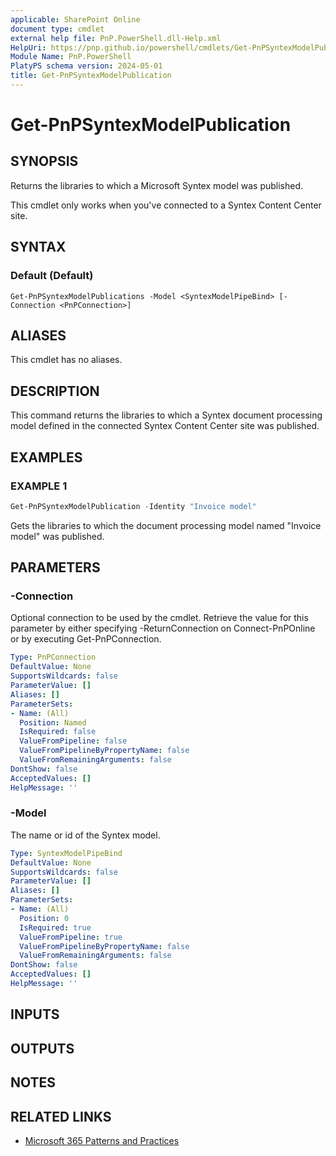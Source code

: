 ```yaml
---
applicable: SharePoint Online
document type: cmdlet
external help file: PnP.PowerShell.dll-Help.xml
HelpUri: https://pnp.github.io/powershell/cmdlets/Get-PnPSyntexModelPublication.html
Module Name: PnP.PowerShell
PlatyPS schema version: 2024-05-01
title: Get-PnPSyntexModelPublication
---
```


# Get-PnPSyntexModelPublication

## SYNOPSIS

Returns the libraries to which a Microsoft Syntex model was published.

This cmdlet only works when you've connected to a Syntex Content Center site.

## SYNTAX

### Default (Default)

```
Get-PnPSyntexModelPublications -Model <SyntexModelPipeBind> [-Connection <PnPConnection>]
```

## ALIASES

This cmdlet has no aliases.

## DESCRIPTION

This command returns the libraries to which a Syntex document processing model defined in the connected Syntex Content Center site was published.

## EXAMPLES

### EXAMPLE 1

```powershell
Get-PnPSyntexModelPublication -Identity "Invoice model"
```

Gets the libraries to which the document processing model named "Invoice model" was published.

## PARAMETERS

### -Connection

Optional connection to be used by the cmdlet. Retrieve the value for this parameter by either specifying -ReturnConnection on Connect-PnPOnline or by executing Get-PnPConnection.

```yaml
Type: PnPConnection
DefaultValue: None
SupportsWildcards: false
ParameterValue: []
Aliases: []
ParameterSets:
- Name: (All)
  Position: Named
  IsRequired: false
  ValueFromPipeline: false
  ValueFromPipelineByPropertyName: false
  ValueFromRemainingArguments: false
DontShow: false
AcceptedValues: []
HelpMessage: ''
```

### -Model

The name or id of the Syntex model.

```yaml
Type: SyntexModelPipeBind
DefaultValue: None
SupportsWildcards: false
ParameterValue: []
Aliases: []
ParameterSets:
- Name: (All)
  Position: 0
  IsRequired: true
  ValueFromPipeline: true
  ValueFromPipelineByPropertyName: false
  ValueFromRemainingArguments: false
DontShow: false
AcceptedValues: []
HelpMessage: ''
```

## INPUTS

## OUTPUTS

## NOTES

## RELATED LINKS

- [Microsoft 365 Patterns and Practices](https://aka.ms/m365pnp)
